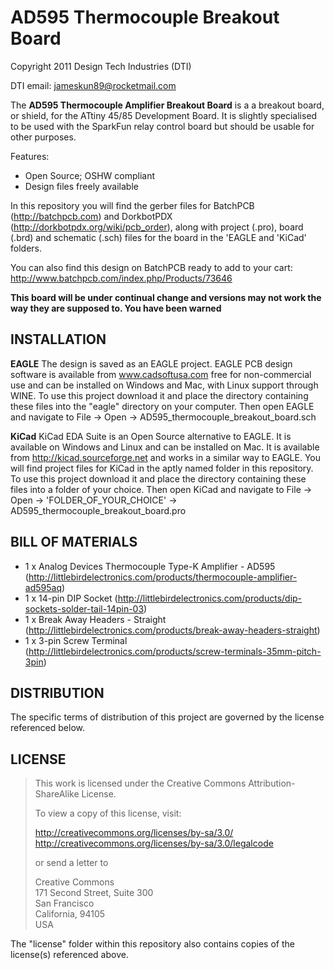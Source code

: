 AD595 Thermocouple Breakout Board
==================================
Copyright 2011 Design Tech Industries (DTI)

DTI email: <jameskun89@rocketmail.com>

The **AD595 Thermocouple Amplifier Breakout Board** is a a breakout board, or shield, for the ATtiny 45/85 Development Board. It 
is slightly specialised to be used with the SparkFun relay control board but should be usable for other purposes.

Features:

 * Open Source; OSHW compliant
 * Design files freely available

In this repository you will find the gerber files for BatchPCB (http://batchpcb.com) and DorkbotPDX (http://dorkbotpdx.org/wiki/pcb_order),
along with project (.pro), board (.brd) and schematic (.sch) files for the board in the 'EAGLE and 'KiCad' folders.

You can also find this design on BatchPCB ready to add to your cart: http://www.batchpcb.com/index.php/Products/73646

**This board will be under continual change and versions may not work the way they are supposed to. You have been warned**

INSTALLATION
------------
**EAGLE**
The design is saved as an EAGLE project. EAGLE PCB design software is available from www.cadsoftusa.com 
free for non-commercial use and can be installed on Windows and Mac, with Linux support through WINE. 
To use this project download it and place the directory containing these files into the "eagle" directory 
on your computer. Then open EAGLE and navigate to File -> Open -> AD595_thermocouple_breakout_board.sch

**KiCad**
KiCad EDA Suite is an Open Source alternative to EAGLE. It is available on Windows and Linux and can be installed 
on Mac. It is available from http://kicad.sourceforge.net and works in a similar way to EAGLE. You will find project 
files for KiCad in the aptly named folder in this repository. To use this project download it and place the directory 
containing these files into a folder of your choice. Then open KiCad and navigate to File -> Open -> 
'FOLDER_OF_YOUR_CHOICE' -> AD595_thermocouple_breakout_board.pro

BILL OF MATERIALS
-----------------

 * 1 x Analog Devices Thermocouple Type-K Amplifier - AD595 (http://littlebirdelectronics.com/products/thermocouple-amplifier-ad595aq)
 * 1 x 14-pin DIP Socket (http://littlebirdelectronics.com/products/dip-sockets-solder-tail-14pin-03)
 * 1 x Break Away Headers - Straight (http://littlebirdelectronics.com/products/break-away-headers-straight)
 * 1 x 3-pin Screw Terminal (http://littlebirdelectronics.com/products/screw-terminals-35mm-pitch-3pin)

DISTRIBUTION
------------
The specific terms of distribution of this project are governed by the license referenced below.

LICENSE
-------
> This work is licensed under the Creative Commons Attribution-ShareAlike License.  
> 
> To view a copy of this license, visit:
> 
>   http://creativecommons.org/licenses/by-sa/3.0/  
>   http://creativecommons.org/licenses/by-sa/3.0/legalcode
> 
> or send a letter to
> 
>   Creative Commons  
>   171 Second Street, Suite 300  
>   San Francisco  
>   California, 94105  
>   USA

The "license" folder within this repository also contains copies of the
license(s) referenced above.